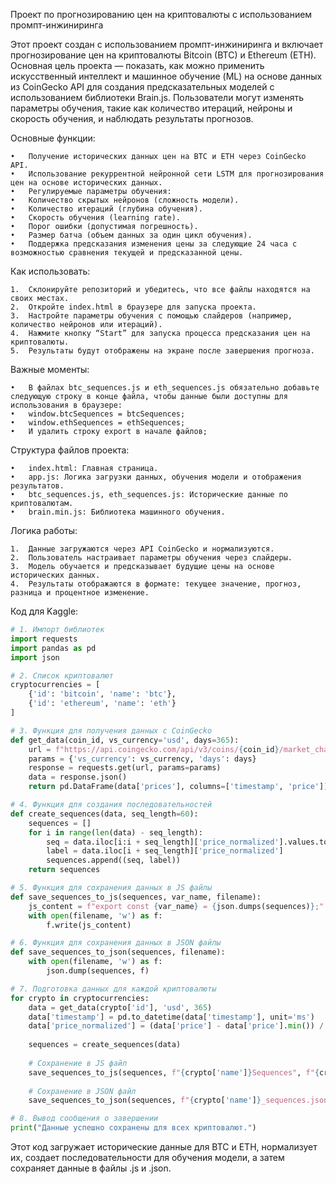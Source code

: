 
Проект по прогнозированию цен на криптовалюты с использованием промпт-инжиниринга

Этот проект создан с использованием промпт-инжиниринга и включает прогнозирование цен на криптовалюты Bitcoin (BTC) и Ethereum (ETH). Основная цель проекта — показать, как можно применить искусственный интеллект и машинное обучение (ML) на основе данных из CoinGecko API для создания предсказательных моделей с использованием библиотеки Brain.js. Пользователи могут изменять параметры обучения, такие как количество итераций, нейроны и скорость обучения, и наблюдать результаты прогнозов.

Основные функции:

	•	Получение исторических данных цен на BTC и ETH через CoinGecko API.
	•	Использование рекуррентной нейронной сети LSTM для прогнозирования цен на основе исторических данных.
	•	Регулируемые параметры обучения:
	•	Количество скрытых нейронов (сложность модели).
	•	Количество итераций (глубина обучения).
	•	Скорость обучения (learning rate).
	•	Порог ошибки (допустимая погрешность).
	•	Размер батча (объем данных за один цикл обучения).
	•	Поддержка предсказания изменения цены за следующие 24 часа с возможностью сравнения текущей и предсказанной цены.

Как использовать:

	1.	Склонируйте репозиторий и убедитесь, что все файлы находятся на своих местах.
	2.	Откройте index.html в браузере для запуска проекта.
	3.	Настройте параметры обучения с помощью слайдеров (например, количество нейронов или итераций).
	4.	Нажмите кнопку “Start” для запуска процесса предсказания цен на криптовалюты.
	5.	Результаты будут отображены на экране после завершения прогноза.

Важные моменты:

	•	В файлах btc_sequences.js и eth_sequences.js обязательно добавьте следующую строку в конце файла, чтобы данные были доступны для использования в браузере:
    •	window.btcSequences = btcSequences;
    •	window.ethSequences = ethSequences;
    •	И удалить строку export в начале файлов;

Структура файлов проекта:

	•	index.html: Главная страница.
	•	app.js: Логика загрузки данных, обучения модели и отображения результатов.
	•	btc_sequences.js, eth_sequences.js: Исторические данные по криптовалютам.
	•	brain.min.js: Библиотека машинного обучения.

Логика работы:

	1.	Данные загружаются через API CoinGecko и нормализуются.
	2.	Пользователь настраивает параметры обучения через слайдеры.
	3.	Модель обучается и предсказывает будущие цены на основе исторических данных.
	4.	Результаты отображаются в формате: текущее значение, прогноз, разница и процентное изменение.

Код для Kaggle:

```python
# 1. Импорт библиотек
import requests
import pandas as pd
import json

# 2. Список криптовалют
cryptocurrencies = [
    {'id': 'bitcoin', 'name': 'btc'},
    {'id': 'ethereum', 'name': 'eth'}
]

# 3. Функция для получения данных с CoinGecko
def get_data(coin_id, vs_currency='usd', days=365):
    url = f"https://api.coingecko.com/api/v3/coins/{coin_id}/market_chart"
    params = {'vs_currency': vs_currency, 'days': days}
    response = requests.get(url, params=params)
    data = response.json()
    return pd.DataFrame(data['prices'], columns=['timestamp', 'price'])

# 4. Функция для создания последовательностей
def create_sequences(data, seq_length=60):
    sequences = []
    for i in range(len(data) - seq_length):
        seq = data.iloc[i:i + seq_length]['price_normalized'].values.tolist()
        label = data.iloc[i + seq_length]['price_normalized']
        sequences.append((seq, label))
    return sequences

# 5. Функция для сохранения данных в JS файлы
def save_sequences_to_js(sequences, var_name, filename):
    js_content = f"export const {var_name} = {json.dumps(sequences)};"
    with open(filename, 'w') as f:
        f.write(js_content)

# 6. Функция для сохранения данных в JSON файлы
def save_sequences_to_json(sequences, filename):
    with open(filename, 'w') as f:
        json.dump(sequences, f)

# 7. Подготовка данных для каждой криптовалюты
for crypto in cryptocurrencies:
    data = get_data(crypto['id'], 'usd', 365)
    data['timestamp'] = pd.to_datetime(data['timestamp'], unit='ms')
    data['price_normalized'] = (data['price'] - data['price'].min()) / (data['price'].max() - data['price'].min())
    
    sequences = create_sequences(data)
    
    # Сохранение в JS файл
    save_sequences_to_js(sequences, f"{crypto['name']}Sequences", f"{crypto['name']}_sequences.js")
    
    # Сохранение в JSON файл
    save_sequences_to_json(sequences, f"{crypto['name']}_sequences.json")

# 8. Вывод сообщения о завершении
print("Данные успешно сохранены для всех криптовалют.")
```

Этот код загружает исторические данные для BTC и ETH, нормализует их, создает последовательности для обучения модели, а затем сохраняет данные в файлы .js и .json.